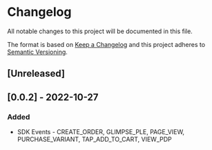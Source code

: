 # Changelog

All notable changes to this project will be documented in this file.

The format is based on [Keep a Changelog](http://keepachangelog.com/en/1.0.0/)
and this project adheres to [Semantic Versioning](http://semver.org/spec/v2.0.0.html).

## [Unreleased]

## [0.0.2] - 2022-10-27

### Added

- SDK Events - CREATE_ORDER, GLIMPSE_PLE, PAGE_VIEW, PURCHASE_VARIANT, TAP_ADD_TO_CART, VIEW_PDP

